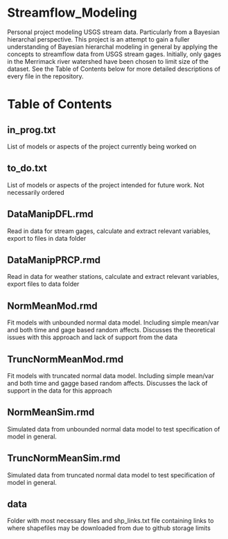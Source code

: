 # Streamflow_Modeling
Personal project modeling USGS stream data. Particularly from a Bayesian hierarchal perspective. This project is an attempt to gain a fuller understanding of Bayesian hierarchal modeling in general by applying the concepts to streamflow data from USGS stream gages. Initially, only gages in the Merrimack river watershed have been chosen to limit size of the dataset. See the Table of Contents below for more detailed descriptions of every file in the repository. 


# Table of Contents

## in_prog.txt 
List of models or aspects of the project currently being worked on

## to_do.txt
List of models or aspects of the project intended for future work. Not necessarily ordered

## DataManipDFL.rmd
Read in data for stream gages, calculate and extract relevant variables, export to files in data folder

## DataManipPRCP.rmd 
Read in data for weather stations, calculate and extract relevant variables, export files to data folder

## NormMeanMod.rmd
Fit models with unbounded normal data model. Including simple mean/var and both time and gage based random affects. Discusses the theoretical issues with this approach and lack of support from the data

## TruncNormMeanMod.rmd 
Fit models with truncated normal data model. Including simple mean/var and both time and gagge based random affects. Discusses the lack of support in the data for this approach

## NormMeanSim.rmd
Simulated data from unbounded normal data model to test specification of model in general.

## TruncNormMeanSim.rmd
Simulated data from truncated normal data model to test specification of model in general.

## data
Folder with most necessary files and shp_links.txt file containing links to where shapefiles may be downloaded from due to github storage limits
